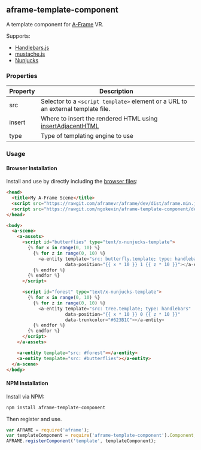 ## aframe-template-component

A template component for [A-Frame](https://aframe.io) VR.

Supports:

- [Handlebars.js](https://http://handlebarsjs.com/)
- [mustache.js](https://mustache.github.io/)
- [Nunjucks](https://mozilla.github.io/nunjucks/)

### Properties

| Property   | Description                                                                                                                           |
| ---------- | ------------------------------------------------------------------------------------------------------------------------------------- |
| src        | Selector to a `<script template>` element or a URL to an external template file.                                                      |
| insert     | Where to insert the rendered HTML using [insertAdjacentHTML](https://developer.mozilla.org/docs/Web/API/Element/insertAdjacentHTML)   |
| type       | Type of templating engine to use                                                                                                      |

### Usage

#### Browser Installation

Install and use by directly including the [browser files](dist):


```html
<head>
  <title>My A-Frame Scene</title>
  <script src="https://rawgit.com/aframevr/aframe/dev/dist/aframe.min.js"></script>
  <script src="https://rawgit.com/ngokevin/aframe-template-component/dev/dist/aframe-template-component.min.js"></script>
</head>

<body>
  <a-scene>
    <a-assets>
      <script id="butterflies" type="text/x-nunjucks-template">
        {% for x in range(0, 10) %}
          {% for z in range(0, 10) %}
            <a-entity template="src: butterfly.template; type: handlebars"
                      data-position="{{ x * 10 }} 1 {{ z * 10 }}"></a-entity>
          {% endfor %}
        {% endfor %}
      </script>

      <script id="forest" type="text/x-nunjucks-template">
        {% for x in range(0, 10) %}
          {% for z in range(0, 10) %}
            <a-entity template="src: tree.template; type: handlebars"
                      data-position="{{ x * 10 }} 0 {{ z * 10 }}"
                      data-trunkcolor="#623B1C"></a-entity>
          {% endfor %}
        {% endfor %}
      </script>
    </a-assets>

    <a-entity template="src: #forest"></a-entity>
    <a-entity template="src: #butterflies"></a-entity>
  </a-scene>
</body>
```

#### NPM Installation

Install via NPM:

```bash
npm install aframe-template-component
```

Then register and use.

```js
var AFRAME = require('aframe');
var templateComponent = require('aframe-template-component').Component;
AFRAME.registerComponent('template', templateComponent);
```
